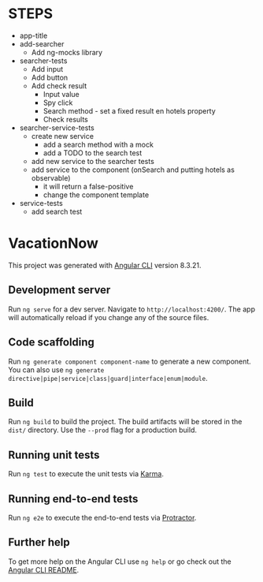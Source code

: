 # STEPS
- app-title
- add-searcher
  - Add ng-mocks library
- searcher-tests
  - Add input
  - Add button
  - Add check result
    - Input value
    - Spy click
    - Search method - set a fixed result en hotels property
    - Check results
- searcher-service-tests
  - create new service
    - add a search method with a mock
    - add a TODO to the search test
  - add new service to the searcher tests
  - add service to the component (onSearch and putting hotels as observable)
    - it will return a false-positive
    - change the component template
- service-tests
  - add search test


# VacationNow

This project was generated with [Angular CLI](https://github.com/angular/angular-cli) version 8.3.21.

## Development server

Run `ng serve` for a dev server. Navigate to `http://localhost:4200/`. The app will automatically reload if you change any of the source files.

## Code scaffolding

Run `ng generate component component-name` to generate a new component. You can also use `ng generate directive|pipe|service|class|guard|interface|enum|module`.

## Build

Run `ng build` to build the project. The build artifacts will be stored in the `dist/` directory. Use the `--prod` flag for a production build.

## Running unit tests

Run `ng test` to execute the unit tests via [Karma](https://karma-runner.github.io).

## Running end-to-end tests

Run `ng e2e` to execute the end-to-end tests via [Protractor](http://www.protractortest.org/).

## Further help

To get more help on the Angular CLI use `ng help` or go check out the [Angular CLI README](https://github.com/angular/angular-cli/blob/master/README.md).
